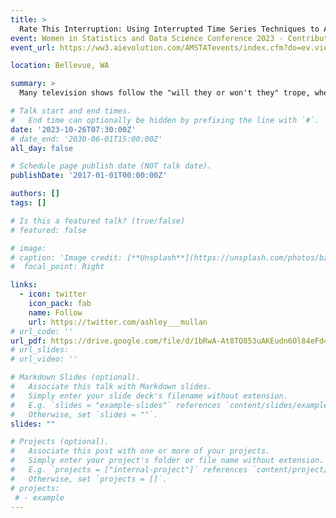 ```yaml
---
title: >
  Rate This Interruption: Using Interrupted Time Series Techniques to Analyze Popular Television Couples and Episode Ratings
event: Women in Statistics and Data Science Conference 2023 - Contributed Poster
event_url: https://ww3.aievolution.com/AMSTATevents/index.cfm?do=ev.viewEv&ev=2380

location: Bellevue, WA

summary: >
  Many television shows follow the "will they or won't they" trope, where the dynamic between a pair of main characters constantly shifts between friendship and something more throughout the run of the series. This trope has persisted throughout the decades, and examples include Sam and Diane from the 1980s show Cheers and Jess and Nick from the 2010s show New Girl. In some cases, the audience may wait multiple seasons before a couple like this gets together, and some suspect that producers delay the moment to create suspense and keep viewers engaged. Events marking major romantic milestones, such as the pair's first kiss, often change the trajectory of the plot, influence the number of viewers tuning into the show, and drive up episode ratings. In this project, we scrape viewer ratings from the Internet Movie Database (IMDb) for 150 popular couples from 125 television series and then model the plot shifts following episodes with romantic milestones using causal inference methods. Specifically, we construct an interrupted time series model, where the interruption is the episode in which each couple has their first kiss. From this model, we assess whether these interruptions are associated with changes in viewer ratings on average.

# Talk start and end times.
#   End time can optionally be hidden by prefixing the line with `#`.
date: '2023-10-26T07:30:00Z'
# date_end: '2030-06-01T15:00:00Z'
all_day: false

# Schedule page publish date (NOT talk date).
publishDate: '2017-01-01T00:00:00Z'

authors: []
tags: []

# Is this a featured talk? (true/false)
# featured: false

# image:
# caption: 'Image credit: [**Unsplash**](https://unsplash.com/photos/bzdhc5b3Bxs)'
#  focal_point: Right

links:
  - icon: twitter
    icon_pack: fab
    name: Follow
    url: https://twitter.com/ashley___mullan
# url_code: ''
url_pdf: https://drive.google.com/file/d/1bRwA-At8TQ853uAKEudn6Ol84eFd4LJp/view?usp=drive_link
# url_slides: 
# url_video: ''

# Markdown Slides (optional).
#   Associate this talk with Markdown slides.
#   Simply enter your slide deck's filename without extension.
#   E.g. `slides = "example-slides"` references `content/slides/example-slides.md`.
#   Otherwise, set `slides = ""`.
slides: ""

# Projects (optional).
#   Associate this post with one or more of your projects.
#   Simply enter your project's folder or file name without extension.
#   E.g. `projects = ["internal-project"]` references `content/project/deep-learning/index.md`.
#   Otherwise, set `projects = []`.
# projects:
 # - example
---
```

